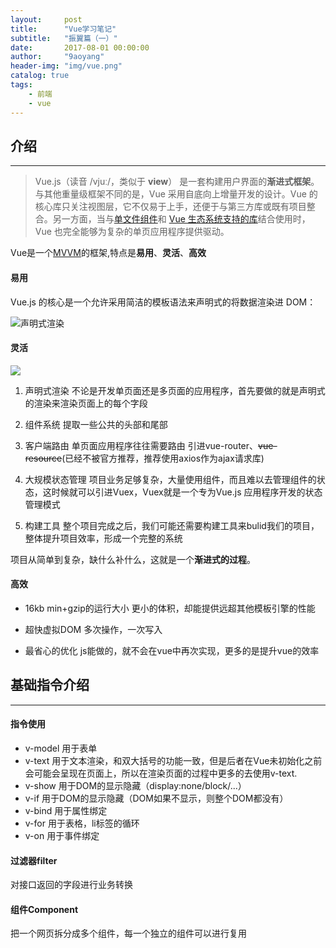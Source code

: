 ```yaml
---
layout:     post
title:      "Vue学习笔记"
subtitle:   "振翼篇（一）"
date:       2017-08-01 00:00:00 
author:     "9aoyang"
header-img: "img/vue.png"
catalog: true
tags:
    - 前端
    - vue
---
```


## 介绍
***
> Vue.js（读音 /vjuː/，类似于 **view**） 是一套构建用户界面的**渐进式框架**。与其他重量级框架不同的是，Vue 采用自底向上增量开发的设计。Vue 的核心库只关注视图层，它不仅易于上手，还便于与第三方库或既有项目整合。另一方面，当与[单文件组件](https://cn.vuejs.org/v2/guide/single-file-components.html)和 [Vue 生态系统支持的库](https://github.com/vuejs/awesome-vue#libraries--plugins)结合使用时，Vue 也完全能够为复杂的单页应用程序提供驱动。

Vue是一个[MVVM](http://www.ruanyifeng.com/blog/2015/02/mvcmvp_mvvm.html)的框架,特点是**易用**、**灵活**、**高效**

#### 易用
Vue.js 的核心是一个允许采用简洁的模板语法来声明式的将数据渲染进 DOM：

![声明式渲染](http://upload-images.jianshu.io/upload_images/4260383-74e4059af7ee82f6.png?imageMogr2/auto-orient/strip%7CimageView2/2/w/1240)

#### 灵活

![](http://upload-images.jianshu.io/upload_images/4260383-a0e034ac19f0eb21.png?imageMogr2/auto-orient/strip%7CimageView2/2/w/1240)

1. 声明式渲染
 不论是开发单页面还是多页面的应用程序，首先要做的就是声明式的渲染来渲染页面上的每个字段

2. 组件系统
提取一些公共的头部和尾部

3. 客户端路由
单页面应用程序往往需要路由
引进vue-router、~~vue-resource~~(已经不被官方推荐，推荐使用axios作为ajax请求库)

4. 大规模状态管理
项目业务足够复杂，大量使用组件，而且难以去管理组件的状态，这时候就可以引进Vuex，Vuex就是一个专为Vue.js 应用程序开发的状态管理模式

5. 构建工具
整个项目完成之后，我们可能还需要构建工具来bulid我们的项目，整体提升项目效率，形成一个完整的系统

项目从简单到复杂，缺什么补什么，这就是一个**渐进式的过程**。

#### 高效

- 16kb min+gzip的运行大小
更小的体积，却能提供远超其他模板引擎的性能

- 超快虚拟DOM
多次操作，一次写入

- 最省心的优化
js能做的，就不会在vue中再次实现，更多的是提升vue的效率


## 基础指令介绍
***

#### 指令使用
- v-model
用于表单
- v-text
用于文本渲染，和双大括号的功能一致，但是后者在Vue未初始化之前会可能会呈现在页面上，所以在渲染页面的过程中更多的去使用v-text.
- v-show
用于DOM的显示隐藏（display:none/block/...）
- v-if
用于DOM的显示隐藏（DOM如果不显示，则整个DOM都没有）
- v-bind
用于属性绑定
- v-for
用于表格，li标签的循环
- v-on
用于事件绑定

#### 过滤器filter
对接口返回的字段进行业务转换

#### 组件Component
把一个网页拆分成多个组件，每一个独立的组件可以进行复用